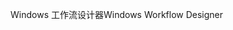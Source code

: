 <span data-ttu-id="eee12-101">Windows 工作流设计器</span><span class="sxs-lookup"><span data-stu-id="eee12-101">Windows Workflow Designer</span></span>